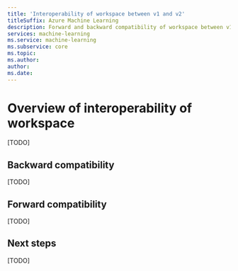 ```yaml
---
title: 'Interoperability of workspace between v1 and v2'
titleSuffix: Azure Machine Learning
description: Forward and backward compatibility of workspace between v1 and v2.
services: machine-learning
ms.service: machine-learning
ms.subservice: core
ms.topic:
ms.author:
author:
ms.date:
---
```



# Overview of interoperability of workspace

[TODO]

## Backward compatibility

[TODO]

## Forward compatibility

[TODO]

## Next steps

[TODO]
